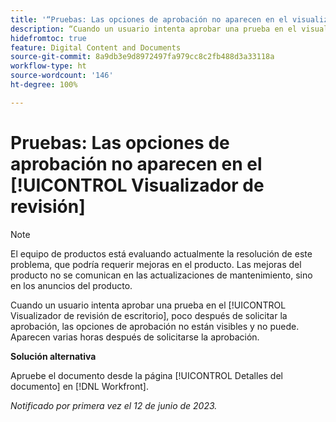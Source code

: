 ```yaml
---
title: '“Pruebas: Las opciones de aprobación no aparecen en el visualizador de revisión”'
description: “Cuando un usuario intenta aprobar una prueba en el visualizador de revisión de escritorio, poco después de solicitarse la aprobación, las opciones de aprobación no están visibles y no puede. Aparecen varias horas después de solicitarse la aprobación”.
hidefromtoc: true
feature: Digital Content and Documents
source-git-commit: 8a9db3e9d8972497fa979cc8c2fb488d3a33118a
workflow-type: ht
source-wordcount: '146'
ht-degree: 100%

---
```



# Pruebas: Las opciones de aprobación no aparecen en el [!UICONTROL Visualizador de revisión]

>[!NOTE]
>
>El equipo de productos está evaluando actualmente la resolución de este problema, que podría requerir mejoras en el producto. Las mejoras del producto no se comunican en las actualizaciones de mantenimiento, sino en los anuncios del producto.

Cuando un usuario intenta aprobar una prueba en el [!UICONTROL Visualizador de revisión de escritorio], poco después de solicitar la aprobación, las opciones de aprobación no están visibles y no puede. Aparecen varias horas después de solicitarse la aprobación.

**Solución alternativa**

Apruebe el documento desde la página [!UICONTROL Detalles del documento] en [!DNL Workfront].

_Notificado por primera vez el 12 de junio de 2023._

